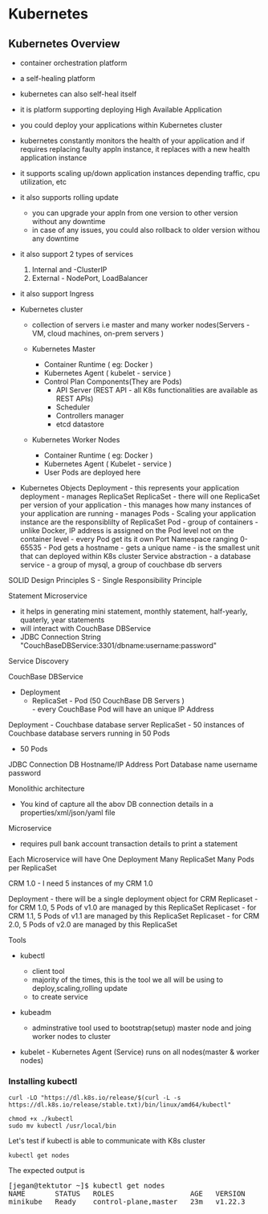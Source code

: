 # Kubernetes

## Kubernetes Overview
 - container orchestration platform
 - a self-healing platform
 - kubernetes can also self-heal itself
 - it is platform supporting deploying High Available Application
 - you could deploy your applications within Kubernetes cluster
 - kubernetes constantly monitors the health of your application and if requires replacing
   faulty appln instance, it replaces with a new health application instance
 - it supports scaling up/down application instances depending traffic, cpu utilization, etc
 - it also supports rolling update
     - you can upgrade your appln from one version to other version without any downtime
     - in case of any issues, you could also rollback to older version withou any downtime
 - it also support 2 types of services
     1. Internal and -ClusterIP
     2. External - NodePort, LoadBalancer
 - it also support Ingress
 - Kubernetes cluster
     - collection of servers i.e master and many worker nodes(Servers - VM, cloud machines, on-prem servers )
     - Kubernetes Master
         - Container Runtime ( eg: Docker )
         - Kubernetes Agent ( kubelet - service )
         - Control Plan Components(They are Pods)
              - API Server (REST API - all K8s functionalities are available as REST APIs)
              - Scheduler
              - Controllers manager
              - etcd datastore

      - Kubernetes Worker Nodes
          - Container Runtime ( eg: Docker )
          - Kubernetes Agent ( Kubelet - service )
          - User Pods are deployed here

- Kubernetes Objects
    Deployment 
      - this represents your application deployment
      - manages ReplicaSet
    ReplicaSet
      - there will one ReplicaSet per version of your application
      - this manages how many instances of your application are running
      - manages Pods
      - Scaling your application instance are the responsiblilty of ReplicaSet
    Pod
      - group of containers
      - unlike Docker, IP address is assigned on the Pod level not on the container level
      - every Pod get its it own Port Namespace ranging 0-65535
      - Pod gets a hostname
      - gets a unique name
      - is the smallest unit that can deployed within K8s cluster
   Service abstraction
      - a database service
      - a group of mysql, a group of couchbase db servers
 
SOLID Design Principles
  S - Single Responsibility Principle
 

Statement Microservice
  - it helps in generating mini statement, monthly statement, half-yearly, quaterly, year statements
  - will interact with CouchBase DBService
  - JDBC Connection String
        "CouchBaseDBService:3301/dbname:username:password"

Service Discovery

CouchBase DBService
   - Deployment
       - ReplicaSet
             - Pod (50 CouchBase DB Servers )  
             - every CouchBase Pod will have an unique IP Address

Deployment - Couchbase database server
ReplicaSet - 50 instances of Couchbase database servers running in 50 Pods
 - 50 Pods


JDBC Connection
  DB Hostname/IP Address
  Port
  Database name
  username
  password

Monolithic architecture
  - You kind of capture all the abov DB connection details in a properties/xml/json/yaml file

Microservice 
  - requires pull bank account transaction details to print a statement
  


Each Microservice will have
One Deployment
Many ReplicaSet
Many Pods per ReplicaSet

CRM 1.0 - I need 5 instances of my CRM 1.0

Deployment - there will be a single deployment object for CRM
Replicaset - for CRM 1.0, 5 Pods of v1.0 are managed by this ReplicaSet
Replicaset - for CRM 1.1, 5 Pods of v1.1 are managed by this ReplicaSet
Replicaset - for CRM 2.0, 5 Pods of v2.0 are managed by this ReplicaSet


Tools
  - kubectl
     - client tool
     - majority of the times, this is the tool we all will be using to deploy,scaling,rolling update
     - to create service
     
  - kubeadm 
     - adminstrative tool used to bootstrap(setup) master node and joing worker nodes to cluster

  - kubelet - Kubernetes Agent (Service) runs on all nodes(master & worker nodes)


### Installing kubectl 
```
curl -LO "https://dl.k8s.io/release/$(curl -L -s https://dl.k8s.io/release/stable.txt)/bin/linux/amd64/kubectl"

chmod +x ./kubectl
sudo mv kubectl /usr/local/bin
```
Let's test if kubectl is able to communicate with K8s cluster
```
kubectl get nodes
```
The expected output is
<pre>
[jegan@tektutor ~]$ kubectl get nodes
NAME       STATUS   ROLES                  AGE   VERSION
minikube   Ready    control-plane,master   23m   v1.22.3
</pre>

